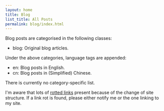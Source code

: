 ```yaml
---
layout: home
title: Blog
list_title: All Posts
permalink: blog/index.html
---
```


Blog posts are categorised in the following classes:

- blog: Original blog articles.

Under the above categories, language tags are appended:

- en: Blog posts in English.
- cn: Blog posts in (Simplified) Chinese.

There is currently no category-specific list.

I'm aware that lots of [rotted links][link-rot] present because of the change of site structure. If a link rot is found, please either notify me or the one linking to my site.

[link-rot]: https://en.wikipedia.org/wiki/Link_rot
